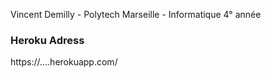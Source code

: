 
Vincent Demilly - Polytech Marseille - Informatique 4° année

### Heroku Adress
https://....herokuapp.com/

